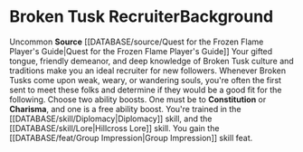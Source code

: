 ﻿---
ability: null
ability_boost: null
feat: null
id: '289'
name: Broken Tusk Recruiter
prerequisite: null
rarity: null
rus_type_level: null
skill: null
source: '[[DATABASE/source/Quest for the Frozen Flame Player''s Guide|Quest for the
  Frozen Flame Player''s Guide]]'
subcategory: null
trait: null
type: null

---
# Broken Tusk Recruiter<span class="item-type">Background</span>

<span class="trait-uncommon item-trait">Uncommon</span>
**Source** [[DATABASE/source/Quest for the Frozen Flame Player's Guide|Quest for the Frozen Flame Player's Guide]]
Your gifted tongue, friendly demeanor, and deep knowledge of Broken Tusk culture and traditions make you an ideal recruiter for new followers. Whenever Broken Tusks come upon weak, weary, or wandering souls, you're often the first sent to meet these folks and determine if they would be a good fit for the following.
Choose two ability boosts. One must be to **Constitution** or **Charisma**, and one is a free ability boost.
You're trained in the [[DATABASE/skill/Diplomacy|Diplomacy]] skill, and the [[DATABASE/skill/Lore|Hillcross Lore]] skill. You gain the [[DATABASE/feat/Group Impression|Group Impression]] skill feat.